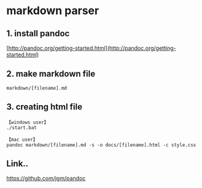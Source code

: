 # markdown parser

## 1. install pandoc  
[http://pandoc.org/getting-started.html](http://pandoc.org/getting-started.html)

## 2. make markdown file
~~~
markdown/[filename].md
~~~

## 3. creating html file
~~~
【windows user】
./start.bat

【mac user】
pandoc markdown/[filename].md -s -o docs/[filename].html -c style.css
~~~

## Link..
https://github.com/jgm/pandoc